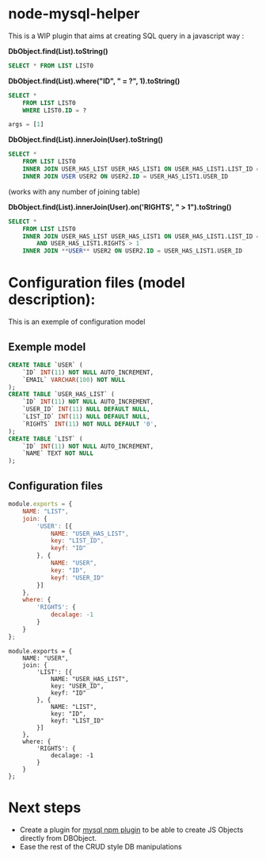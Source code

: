 # node-mysql-helper
This is a WIP plugin that aims at creating SQL query in a javascript way :

**DbObject.find(List).toString()**
```sql
SELECT * FROM LIST LIST0
```

**DbObject.find(List).where("ID", " = ?", 1).toString()**
```sql
SELECT * 
	FROM LIST LIST0 
	WHERE LIST0.ID = ?
```
```javascript
args = [1]
```

**DbObject.find(List).innerJoin(User).toString()**
```sql
SELECT * 
	FROM LIST LIST0 
	INNER JOIN USER_HAS_LIST USER_HAS_LIST1 ON USER_HAS_LIST1.LIST_ID = LIST0.ID 
	INNER JOIN USER USER2 ON USER2.ID = USER_HAS_LIST1.USER_ID
```
(works with any number of joining table)

**DbObject.find(List).innerJoin(User).on('RIGHTS', " > 1").toString()**
```sql
SELECT * 
	FROM LIST LIST0 
	INNER JOIN USER_HAS_LIST USER_HAS_LIST1 ON USER_HAS_LIST1.LIST_ID = LIST0.ID 
		AND USER_HAS_LIST1.RIGHTS > 1 
	INNER JOIN **USER** USER2 ON USER2.ID = USER_HAS_LIST1.USER_ID
```
# Configuration files (model description):
This is an exemple of configuration model
## Exemple model
```sql
CREATE TABLE `USER` (
    `ID` INT(11) NOT NULL AUTO_INCREMENT,
    `EMAIL` VARCHAR(100) NOT NULL
);
CREATE TABLE `USER_HAS_LIST` (
    `ID` INT(11) NOT NULL AUTO_INCREMENT,
    `USER_ID` INT(11) NULL DEFAULT NULL,
    `LIST_ID` INT(11) NULL DEFAULT NULL,
    `RIGHTS` INT(11) NOT NULL DEFAULT '0',
);
CREATE TABLE `LIST` (
    `ID` INT(11) NOT NULL AUTO_INCREMENT,
    `NAME` TEXT NOT NULL
);
```

## Configuration files

```javascript
module.exports = {
	NAME: "LIST",
	join: {
		'USER': [{
			NAME: "USER_HAS_LIST",
			key: "LIST_ID",
			keyf: "ID"
		}, {
			NAME: "USER",
			key: "ID",
			keyf: "USER_ID"
		}]
	},
	where: {
		'RIGHTS': {
			decalage: -1
		}
	}
};
```

```
module.exports = {
	NAME: "USER",
	join: {
		'LIST': [{
			NAME: "USER_HAS_LIST",
			key: "USER_ID",
			keyf: "ID"
		}, {
			NAME: "LIST",
			key: "ID",
			keyf: "LIST_ID"
		}]
	},
	where: {
		'RIGHTS': {
			decalage: -1
		}
	}
};
```

# Next steps
* Create a plugin for [mysql npm plugin](https://www.npmjs.com/package/mysql "mysql npm plugin link") to be able to create JS Objects directly from DBObject.
* Ease the rest of the CRUD style DB manipulations